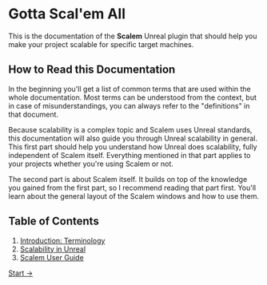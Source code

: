 # Gotta Scal'em All

This is the documentation of the **Scalem** Unreal plugin that should help you make your project scalable for specific target machines.

## How to Read this Documentation

In the beginning you'll get a list of common terms that are used within the whole documentation.
Most terms can be understood from the context, but in case of misunderstandings, you can always refer to the "definitions" in that document. 

Because scalability is a complex topic and Scalem uses Unreal standards, this documentation will also guide you through Unreal scalability in general.
This first part should help you understand how Unreal does scalability, fully independent of Scalem itself.
Everything mentioned in that part applies to your projects whether you're using Scalem or not.

The second part is about Scalem itself.
It builds on top of the knowledge you gained from the first part, so I recommend reading that part first.
You'll learn about the general layout of the Scalem windows and how to use them.

## Table of Contents

1. [Introduction: Terminology](Intro-Terminology.md)
2. [Scalability in Unreal](Scalability-in-Unreal.md)
3. [Scalem User Guide](Scalem-User-Guide.md)

[Start &rarr;](Intro-Terminology.md)